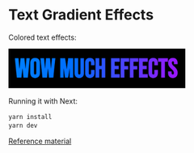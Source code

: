 # Text Gradient Effects

Colored text effects:

<img src=".docs/effects.gif" width=350>

Running it with Next:

```sh
yarn install
yarn dev
```

[Reference material](https://www.youtube.com/watch?v=ANKNNKPJAMI)